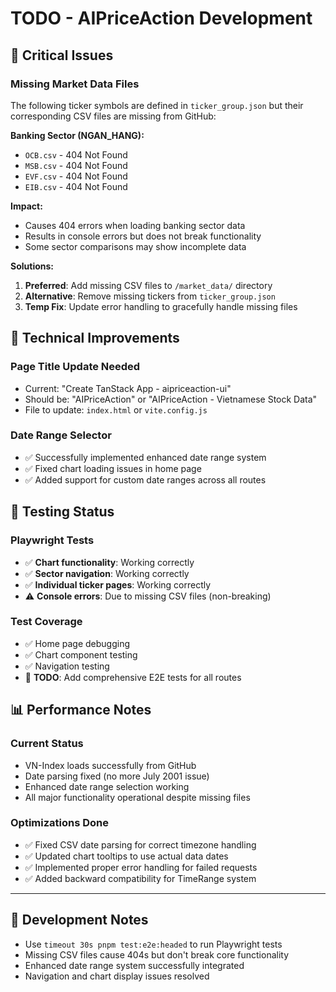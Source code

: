 # TODO - AIPriceAction Development

## 🚨 Critical Issues

### Missing Market Data Files
The following ticker symbols are defined in `ticker_group.json` but their corresponding CSV files are missing from GitHub:

**Banking Sector (NGAN_HANG):**
- `OCB.csv` - 404 Not Found
- `MSB.csv` - 404 Not Found  
- `EVF.csv` - 404 Not Found
- `EIB.csv` - 404 Not Found

**Impact:**
- Causes 404 errors when loading banking sector data
- Results in console errors but does not break functionality
- Some sector comparisons may show incomplete data

**Solutions:**
1. **Preferred**: Add missing CSV files to `/market_data/` directory
2. **Alternative**: Remove missing tickers from `ticker_group.json` 
3. **Temp Fix**: Update error handling to gracefully handle missing files

## 🔧 Technical Improvements

### Page Title Update Needed
- Current: "Create TanStack App - aipriceaction-ui"
- Should be: "AIPriceAction" or "AIPriceAction - Vietnamese Stock Data"
- File to update: `index.html` or `vite.config.js`

### Date Range Selector
- ✅ Successfully implemented enhanced date range system
- ✅ Fixed chart loading issues in home page
- ✅ Added support for custom date ranges across all routes

## 🧪 Testing Status

### Playwright Tests
- ✅ **Chart functionality**: Working correctly
- ✅ **Sector navigation**: Working correctly  
- ✅ **Individual ticker pages**: Working correctly
- ⚠️ **Console errors**: Due to missing CSV files (non-breaking)

### Test Coverage
- ✅ Home page debugging
- ✅ Chart component testing
- ✅ Navigation testing
- 📝 **TODO**: Add comprehensive E2E tests for all routes

## 📊 Performance Notes

### Current Status
- VN-Index loads successfully from GitHub
- Date parsing fixed (no more July 2001 issue)
- Enhanced date range selection working
- All major functionality operational despite missing files

### Optimizations Done
- ✅ Fixed CSV date parsing for correct timezone handling
- ✅ Updated chart tooltips to use actual data dates
- ✅ Implemented proper error handling for failed requests
- ✅ Added backward compatibility for TimeRange system

---

## 📝 Development Notes

- Use `timeout 30s pnpm test:e2e:headed` to run Playwright tests
- Missing CSV files cause 404s but don't break core functionality
- Enhanced date range system successfully integrated
- Navigation and chart display issues resolved